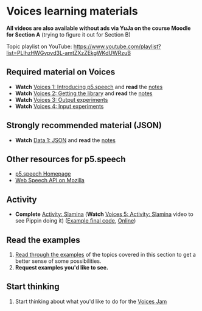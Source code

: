 # Voices learning materials

**All videos are also available without ads via YuJa on the course Moodle for Section A** (trying to figure it out for Section B)

Topic playlist on YouTube: <https://www.youtube.com/playlist?list=PLlhzHWGvpvd3L-amtZXzZEkgWKdUWRzuB>

## Required material on Voices

- **Watch** [Voices 1: Introducing p5.speech](https://youtu.be/2PhnM-eiIro) and **read** the [notes](./introducing-p5.speech.md)
- **Watch** [Voices 2: Getting the library](https://youtu.be/R4y1_o1KJyw) and **read** the [notes](./p5.speech-getting-the-library.md)
- **Watch** [Voices 3: Output experiments](https://youtu.be/sFZI9GRo9yk)
- **Watch** [Voices 4: Input experiments](https://youtu.be/2zvLdgEJJYQ)

## Strongly recommended material (JSON)

- **Watch** [Data 1: JSON](https://www.youtube.com/watch?v=po6d5FY9jFI) and **read** the [notes](../data/json.md)

## Other resources for p5.speech

- [p5.speech Homepage](https://idmnyu.github.io/p5.js-speech/)
- [Web Speech API on Mozilla](https://developer.mozilla.org/en-US/docs/Web/API/Web_Speech_API)

## Activity

- **Complete** [Activity: Slamina](../../activities/slamina) (**Watch** [Voices 5: Activity: Slamina](https://youtu.be/luNKmzNfwlE) video to see Pippin doing it) ([Example final code](https://github.com/pippinbarr/cart263/tree/main/examples/voices/slamina/), [Online](https://pippinbarr.com/cart263/examples/voices/slamina/))

## Read the examples

1. [Read through the examples](../../examples/#voices) of the topics covered in this section to get a better sense of some possibilities.
2. **Request examples you'd like to see.**

## Start thinking

1. Start thinking about what you'd like to do for the [Voices Jam](../../projects/voices-jam/)
